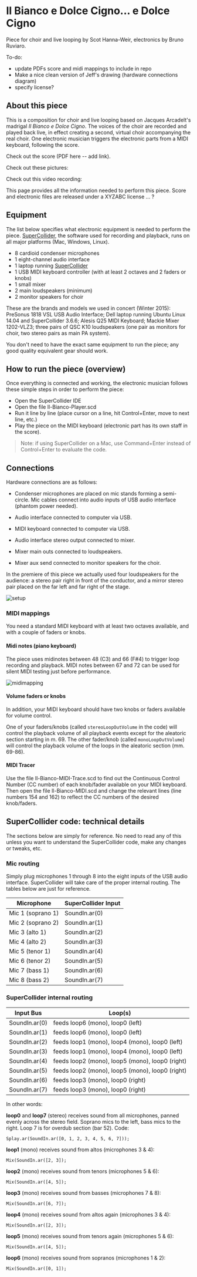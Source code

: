 # Il Bianco e Dolce Cigno... e Dolce Cigno
Piece for choir and live looping by Scot Hanna-Weir, electronics by Bruno Ruviaro.

To-do:

* update PDFs score and midi mappings to include in repo
* Make a nice clean version of Jeff's drawing (hardware connections diagram)
* specify license?

## About this piece

This is a composition for choir and live looping based on Jacques Arcadelt's madrigal *Il Bianco e Dolce Cigno*. The voices of the choir are recorded and played back live, in effect creating a second, virtual choir accompanying the real choir. One electronic musician triggers the electronic parts from a MIDI keyboard, following the score.

Check out the score (PDF here -- add link).

Check out these pictures:

Check out this video recording:

This page provides all the information needed to perform this piece. Score and electronic files are released under a XYZABC license ... ?

## Equipment

The list below specifies what electronic equipment is needed to perform the piece.  [SuperCollider](http://supercollider.sourceforge.net/downloads/), the software used for recording and playback, runs on all major platforms (Mac, Windows, Linux).

* 8 cardioid condenser microphones
* 1 eight-channel audio interface
* 1 laptop running [SuperCollider](http://supercollider.sourceforge.net/downloads/)
* 1 USB MIDI keyboard controller (with at least 2 octaves and 2 faders or knobs) 
* 1 small mixer
* 2 main loudspeakers (minimum)
* 2 monitor speakers for choir

These are the brands and models we used in concert (Winter 2015): PreSonus 1818 VSL USB Audio Interface; Dell laptop running Ubuntu Linux 14.04 and SuperCollider 3.6.6; Alesis Q25 MIDI Keyboard; Mackie Mixer 1202-VLZ3; three pairs of QSC K10 loudspeakers (one pair as monitors for choir, two stereo pairs as main PA system).

You don't need to have the exact same equipment to run the piece; any good quality equivalent gear should work.

## How to run the piece (overview)

Once everything is connected and working, the electronic musician follows these simple steps in order to perform the piece:

* Open the SuperCollider IDE
* Open the file Il-Bianco-Player.scd
* Run it line by line (place cursor on a line, hit Control+Enter, move to next line, etc.)
* Play the piece on the MIDI keyboard (electronic part has its own staff in the score).

>Note: if using SuperCollider on a Mac, use Command+Enter instead of Control+Enter to evaluate the code.


## Connections

Hardware connections are as follows:

* Condenser microphones are placed on mic stands forming a semi-circle. Mic cables connect into audio inputs of USB audio interface (phantom power needed).

* Audio interface connected to computer via USB.

* MIDI keyboard connected to computer via USB.

* Audio interface stereo output connected to mixer.

* Mixer main outs connected to loudspeakers.

* Mixer aux send connected to monitor speakers for the choir.

In the premiere of this piece we actually used four loudspeakers for the audience: a stereo pair right in front of the conductor, and a mirror stereo pair placed on the far left and far right of the stage.

![setup](https://github.com/brunoruviaro/Il-Bianco-e-Dolce-Cigno/blob/gh-pages/images/il-bianco-set-up-diagram.png)

### MIDI mappings
You need a standard MIDI keyboard with at least two octaves available, and with a couple of faders or knobs.

#### Midi notes (piano keyboard)
The piece uses midinotes between 48 (C3) and 66 (F#4) to trigger loop recording and playback. MIDI notes between 67 and 72 can be used for silent MIDI testing just before performance.

![midimapping](https://github.com/brunoruviaro/Il-Bianco-e-Dolce-Cigno/blob/gh-pages/images/midinote-mappings.png)

#### Volume faders or knobs
In addition, your MIDI keyboard should have two knobs or faders available for volume control.

One of your faders/knobs (called `stereoLoopOutVolume` in the code) will control the playback volume of all playback events except for the aleatoric section starting in m. 69. The other fader/knob (called `monoLoopOutVolume`) will control the playback volume of the loops in the aleatoric section (mm. 69-86).

#### MIDI Tracer
Use the file Il-Bianco-MIDI-Trace.scd to find out the Continuous Control Number (CC number) of each knob/fader available on your MIDI keyboard. Then open the file Il-Bianco-MIDI.scd and change the relevant lines (line numbers 154 and 162) to reflect the CC numbers of the desired knob/faders.



## SuperCollider code: technical details

The sections below are simply for reference. No need to read any of this unless you want to understand the SuperCollider code, make any changes or tweaks, etc.

### Mic routing

Simply plug microphones 1 through 8 into the eight inputs of the USB audio interface. SuperCollider will take care of the proper internal routing. The tables below are just for reference.

| Microphone | SuperCollider Input |
| ---------- | ------------------- |
| Mic 1 (soprano 1) | SoundIn.ar(0) |
| Mic 2 (soprano 2) | SoundIn.ar(1) |
| Mic 3 (alto 1) | SoundIn.ar(2) |
| Mic 4 (alto 2) | SoundIn.ar(3) |
| Mic 5 (tenor 1) | SoundIn.ar(4) |
| Mic 6 (tenor 2) | SoundIn.ar(5) |
| Mic 7 (bass 1) | SoundIn.ar(6) |
| Mic 8 (bass 2) | SoundIn.ar(7) |

### SuperCollider internal routing

| Input Bus | Loop(s) |
| --------- | ------- |
| SoundIn.ar(0) | feeds loop6 (mono), loop0 (left) |
| SoundIn.ar(1) | feeds loop6 (mono), loop0 (left) |
| SoundIn.ar(2) | feeds loop1 (mono), loop4 (mono), loop0 (left) |
| SoundIn.ar(3) | feeds loop1 (mono), loop4 (mono), loop0 (left) |
| SoundIn.ar(4) | feeds loop2 (mono), loop5 (mono), loop0 (right) |
| SoundIn.ar(5) | feeds loop2 (mono), loop5 (mono), loop0 (right) |
| SoundIn.ar(6) | feeds loop3 (mono), loop0 (right) |
| SoundIn.ar(7) | feeds loop3 (mono), loop0 (right) |

In other words:

**loop0** and **loop7** (stereo) receives sound from all microphones, panned evenly across the stereo field. Soprano mics to the left, bass mics to the right. Loop 7 is for overdub section (bar 52). Code:

    Splay.ar(SoundIn.ar([0, 1, 2, 3, 4, 5, 6, 7]));

**loop1** (mono) receives sound from altos (microphones 3 & 4):

    Mix(SoundIn.ar([2, 3]);

**loop2** (mono) receives sound from tenors (microphones 5 & 6):

    Mix(SoundIn.ar([4, 5]);

**loop3** (mono) receives sound from basses (microphones 7 & 8):

    Mix(SoundIn.ar([6, 7]);

**loop4** (mono) receives sound from altos again (microphones 3 & 4):

    Mix(SoundIn.ar([2, 3]);

**loop5** (mono) receives sound from tenors again (microphones 5 & 6):

    Mix(SoundIn.ar([4, 5]);

**loop6** (mono) receives sound from sopranos (microphones 1 & 2):

    Mix(SoundIn.ar([0, 1]);
